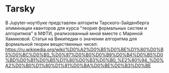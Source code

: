 # Tarsky

В Jupyter-ноутбуке представлен алгоритм Тарского-Зайденберга элиминации кванторов для курса "теория формальных систем и алгоритмов" в МФТИ, 
реализованный мной вместе с Мариной Хамиковой. 
Статья на Википедии о значении алгоритма для формальной теории вещественных чисел: https://ru.wikipedia.org/wiki/%D0%A2%D0%B5%D0%BE%D1%80%D0%B5%D0%BC%D0%B0_%D0%97%D0%B0%D0%B9%D0%B4%D0%B5%D0%BD%D0%B1%D0%B5%D1%80%D0%B3%D0%B0_%E2%80%94_%D0%A2%D0%B0%D1%80%D1%81%D0%BA%D0%BE%D0%B3%D0%BE
